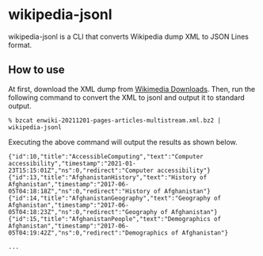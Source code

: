 # wikipedia-jsonl

wikipedia-jsonl is a CLI that converts Wikipedia dump XML to JSON Lines format.


## How to use

At first, download the XML dump from [Wikimedia Downloads](https://dumps.wikimedia.org/backup-index.html).
Then, run the following command to convert the XML to jsonl and output it to standard output.

```
% bzcat enwiki-20211201-pages-articles-multistream.xml.bz2 | wikipedia-jsonl
```

Executing the above command will output the results as shown below.

```
{"id":10,"title":"AccessibleComputing","text":"Computer accessibility","timestamp":"2021-01-23T15:15:01Z","ns":0,"redirect":"Computer accessibility"}
{"id":13,"title":"AfghanistanHistory","text":"History of Afghanistan","timestamp":"2017-06-05T04:18:18Z","ns":0,"redirect":"History of Afghanistan"}
{"id":14,"title":"AfghanistanGeography","text":"Geography of Afghanistan","timestamp":"2017-06-05T04:18:23Z","ns":0,"redirect":"Geography of Afghanistan"}
{"id":15,"title":"AfghanistanPeople","text":"Demographics of Afghanistan","timestamp":"2017-06-05T04:19:42Z","ns":0,"redirect":"Demographics of Afghanistan"}

...
```
